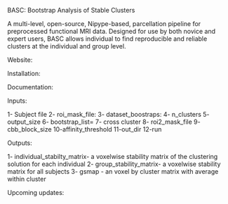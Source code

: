 BASC: Bootstrap Analysis of Stable Clusters

A multi-level, open-source, Nipype-based, parcellation pipeline for preprocessed functional MRI data. Designed for use by both novice and expert users, BASC allows individual to find reproducible and reliable clusters at the individual and group level.

Website:

Installation:

Documentation:

Inputs:

1- Subject file
2- roi_mask_file:
3- dataset_boostraps:
4- n_clusters
5- output_size
6- bootstrap_list= 
7- cross cluster
8- roi2_mask_file
9- cbb_block_size
10-affinity_threshold
11-out_dir
12-run

Outputs:

1- individual_stabilty_matrix- a voxelwise stability matrix of the clustering solution for each individual
2- group_stability_matrix- a voxelwise stability matrix for all subjects
3- gsmap - an voxel by cluster matrix with average within cluster

Upcoming updates:


